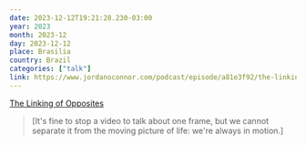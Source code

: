 ```yaml
---
date: 2023-12-12T19:21:28.230-03:00
year: 2023
month: 2023-12
day: 2023-12-12
place: Brasilia
country: Brazil
categories: ["talk"]
link: https://www.jordanoconnor.com/podcast/episode/a81e3f92/the-linking-of-opposites
---
```

[The Linking of Opposites](https://www.jordanoconnor.com/podcast/episode/a81e3f92/the-linking-of-opposites)

> [It's fine to stop a video to talk about one frame, but we cannot separate it from the moving picture of life: we're always in motion.]
